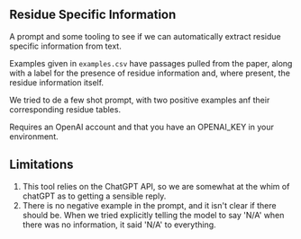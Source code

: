 ## Residue Specific Information

A prompt and some tooling to see if we can automatically extract residue specific information from text.

Examples given in `examples.csv` have passages pulled from the paper, along with a label for the presence of residue information and, where present, the residue information itself.

We tried to de a few shot prompt, with two positive examples anf their corresponding residue tables.

Requires an OpenAI account and that you have an OPENAI_KEY in your environment.


## Limitations

1. This tool relies on the ChatGPT API, so we are somewhat at the whim of chatGPT as to getting a sensible reply.
2. There is no negative example in the prompt, and it isn't clear if there should be. When we tried explicitly telling the model to say 'N/A' when there was no information, it said 'N/A' to everything.